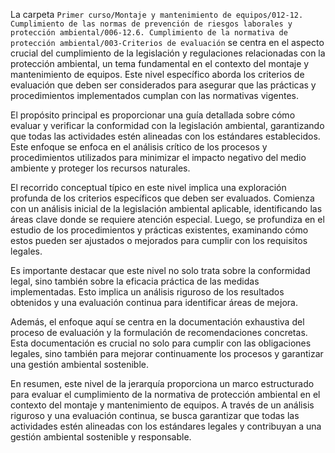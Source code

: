 La carpeta `Primer curso/Montaje y mantenimiento de equipos/012-12. Cumplimiento de las normas de prevención de riesgos laborales y protección ambiental/006-12.6. Cumplimiento de la normativa de protección ambiental/003-Criterios de evaluación` se centra en el aspecto crucial del cumplimiento de la legislación y regulaciones relacionadas con la protección ambiental, un tema fundamental en el contexto del montaje y mantenimiento de equipos. Este nivel específico aborda los criterios de evaluación que deben ser considerados para asegurar que las prácticas y procedimientos implementados cumplan con las normativas vigentes.

El propósito principal es proporcionar una guía detallada sobre cómo evaluar y verificar la conformidad con la legislación ambiental, garantizando que todas las actividades estén alineadas con los estándares establecidos. Este enfoque se enfoca en el análisis crítico de los procesos y procedimientos utilizados para minimizar el impacto negativo del medio ambiente y proteger los recursos naturales.

El recorrido conceptual típico en este nivel implica una exploración profunda de los criterios específicos que deben ser evaluados. Comienza con un análisis inicial de la legislación ambiental aplicable, identificando las áreas clave donde se requiere atención especial. Luego, se profundiza en el estudio de los procedimientos y prácticas existentes, examinando cómo estos pueden ser ajustados o mejorados para cumplir con los requisitos legales.

Es importante destacar que este nivel no solo trata sobre la conformidad legal, sino también sobre la eficacia práctica de las medidas implementadas. Esto implica un análisis riguroso de los resultados obtenidos y una evaluación continua para identificar áreas de mejora.

Además, el enfoque aquí se centra en la documentación exhaustiva del proceso de evaluación y la formulación de recomendaciones concretas. Esta documentación es crucial no solo para cumplir con las obligaciones legales, sino también para mejorar continuamente los procesos y garantizar una gestión ambiental sostenible.

En resumen, este nivel de la jerarquía proporciona un marco estructurado para evaluar el cumplimiento de la normativa de protección ambiental en el contexto del montaje y mantenimiento de equipos. A través de un análisis riguroso y una evaluación continua, se busca garantizar que todas las actividades estén alineadas con los estándares legales y contribuyan a una gestión ambiental sostenible y responsable.
